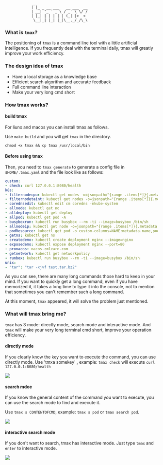                  _
                | |_ _ __ ___   __ ___  __
                | __| '_ ` _ \ / _` \ \/ /
                | |_| | | | | | (_| |>  <
                 \__|_| |_| |_|\__,_/_/\_\

### What is `tmax`?

The positioning of `tmax` is a command line tool with a little artificial intelligence. 
If you frequently deal with the terminal daily, tmax will greatly improve your work efficiency.

### The design idea of tmax

- Have a local storage as a knowledge base
- Efficient search algorithm and accurate feedback
- Full command line interaction
- Make your very long cmd short

### How tmax works?

#### build tmax

For liunx and macos you can install tmax as follows.

Use `make build` and you will get `tmax` in the directory.

``
chmod +x tmax && cp tmax /usr/local/bin
``

#### Before using tmax
Then, you need to `tmax generate` to generate a config file in `$HOME/.tmax.yaml` and the file look like as follows:
```yaml
custom:
- check: curl 127.0.0.1:8080/health
k8s:
- filternodecpu: kubectl get nodes -o=jsonpath="{range .items[*]}{.metadata.name}{'\t'}{.status.capacity.cpu}{'\t'}{.status.capacity.memory}{'\n'}{end}"
- filternodetaint: kubectl get nodes -o=jsonpath="{range .items[*]}{.metadata.name}{'\t'}{.spec.taints[*].key}{'\n'}{end}"
- corednsedit: kubectl edit cm coredns -nkube-system
- allnode: kubectl get no
- alldeploy: kubectl get deploy
- allpod: kubectl get pod -A
- busyboxrun: kubectl run busybox --rm -ti --image=busybox /bin/sh
- allnodeip: kubectl get node -o=jsonpath="{range .items[*]}{.metadata.name}{'\t'}{.status.addresses[0].address}{'\n'}{end}"
- podResource: kubectl get pod -o custom-columns=NAME:metadata.name,podIP:status.podIP,hostIp:spec.containers[0].resources
- getns: kubectl get ns
- createdemo: kubectl create deployment nginx --image=nginx
- exposedemo: kubectl expose deployment nginx --port=80
- pronacos: nacos.zmlearn.com
- getnetwork: kubectl get networkpolicy
- runbox: kubectl run busybox --rm -ti --image=busybox /bin/sh
unix:
- "tar": "tar -xjvf test.tar.bz2"

```
As you can see, there are many long commands those hard to keep in your mind. 
If you want to quickly get a long command, even if you have memorized it, it takes a long time to type it into the console, 
not to mention that sometimes you can't remember such a long command.

At this moment, `tmax` appeared, it will solve the problem just mentioned.


### What will tmax bring me?

`tmax` has 3 mode: directly mode, search mode and interactive mode. And `tmax` will make your very long terminal cmd short, improve your operation efficiency.

#### directly mode
If you clearly know the key you want to execute the command, you can use directly mode.
Use 'tmxa somekey' , example: `tmax check` will execute `curl 127.0.0.1:8080/health`

![](https://tva1.sinaimg.cn/large/008eGmZEgy1gmgj2gk1n7g31u40u0wr0.gif)


#### search mdoe

If you know the general content of the command you want to execute, 
you can use the search mode to find and execute it.

Use `tmax s CONTENTOFCMD`, example: `tmax s pod` or `tmax search pod`.

![](https://tva1.sinaimg.cn/large/008eGmZEgy1gmgjtnunfzg31qp0u0x3w.gif)

#### interactive search mode
If you don't want to search, tmax has interactive mode.
Just type `tmax` and `enter` to interactive mode.

![](https://tva1.sinaimg.cn/large/008eGmZEgy1gmgk55zgudg31tp0u0x2o.gif)